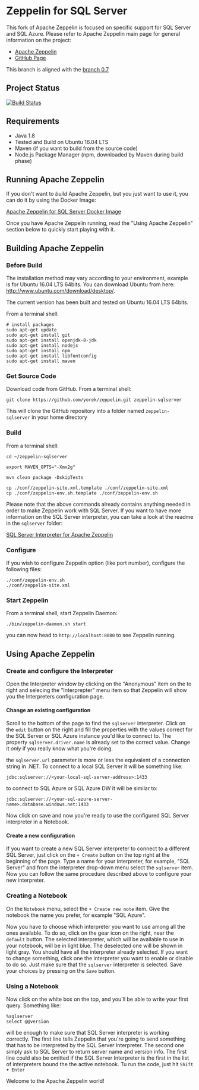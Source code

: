 # Zeppelin for SQL Server

This fork of Apache Zeppelin is focused on specific support for SQL Server and SQL Azure. Please refer to Apache Zeppelin main page for general information on the project:

- [Apache Zeppelin](https://zeppelin.apache.org/)
- [GitHub Page](https://github.com/apache/zeppelin)

This branch is aligned with the [branch 0.7](https://github.com/apache/zeppelin/tree/branch-0.7)

## Project Status

[![Build Status](https://travis-ci.org/yorek/zeppelin.svg?branch=master)](https://travis-ci.org/yorek/zeppelin)

## Requirements
 * Java 1.8
 * Tested and Build on Ubuntu 16.04 LTS
 * Maven (if you want to build from the source code)
 * Node.js Package Manager (npm, downloaded by Maven during build phase)

## Running Apache Zeppelin

If you don't want to *build* Apache Zeppelin, but you just want to use it, you can do it by using the Docker Image:

[Apache Zeppelin for SQL Server Docker Image](https://github.com/yorek/zeppelin-sqlserver-docker)

Once you have Apache Zeppelin running, read the "Using Apache Zeppelin" section below to quickly start playing with it.

## Building Apache Zeppelin

### Before Build
The installation method may vary according to your environment, example is for Ubuntu 16.04 LTS 64bits.
You can download Ubuntu from here: http://www.ubuntu.com/download/desktop/.

The current version has been built and tested on Ubuntu 16.04 LTS 64bits.

From a terminal shell:

```
# install packages
sudo apt-get update
sudo apt-get install git
sudo apt-get install openjdk-8-jdk
sudo apt-get install nodejs
sudo apt-get install npm
sudo apt-get install libfontconfig
sudo apt-get install maven
```

### Get Source Code

Download code from GitHub. From a terminal shell:

```
git clone https://github.com/yorek/zeppelin.git zeppelin-sqlserver
```

This will clone the GitHub repository into a folder named ```zeppelin-sqlserver``` in your home directory

### Build

From a terminal shell:

```
cd ~/zeppelin-sqlserver

export MAVEN_OPTS="-Xmx2g"

mvn clean package -DskipTests

cp ./conf/zeppelin-site.xml.template ./conf/zeppelin-site.xml
cp ./conf/zeppelin-env.sh.template ./conf/zeppelin-env.sh
```

Please note that the above commands already contains anything needed in order to make Zeppelin work with SQL Server.
If you want to have more information on the SQL Server interpreter, you can take a look at the readme in the ```sqlserver``` folder:

[SQL Server Interpreter for Apache Zeppelin](https://github.com/yorek/zeppelin/sqlserver/README.md)

### Configure

If you wish to configure Zeppelin option (like port number), configure the following files:

```
./conf/zeppelin-env.sh
./conf/zeppelin-site.xml
```

### Start Zeppelin

From a terminal shell, start Zeppelin Daemon:

```
./bin/zeppelin-daemon.sh start
```

you can now head to ```http://localhost:8080``` to see Zeppelin running.

## Using Apache Zeppelin

### Create and configure the Interpreter

Open the Interpreter window by clicking on the "Anonymous" item on the to right and selecing the "Interprepter" menu item so that Zeppelin will show you the Interpreters configuration page.

#### Change an existing configuration

Scroll to the bottom of the page to find the ```sqlserver``` interpreter. Click on the ```edit``` button on the right and fill the properties with the values correct for the SQL Server or SQL Azure instance you'd like to connect to. The property ```sqlserver.driver.name``` is already set to the correct value. Change it *only* if you really know what you're doing.

the ```sqlserver.url``` parameter is more or less the equivalent of a connection string in .NET. To connect to a local SQL Server it will be something like:

```
jdbc:sqlserver://<your-local-sql-server-address>:1433
```

to connect to SQL Azure or SQL Azure DW it will be similar to:

```
jdbc:sqlserver://<your-sql-azure-server-name>.database.windows.net:1433
```

Now click on save and now you're ready to use the configured SQL Server interpreter in a Notebook.

#### Create a new configuration

If you want to create a new SQL Server interpreter to connect to a different SQL Server, just click on the ```+ Create``` button on the top right at the beginning of the page. Type a name for your interpreter, for example, "SQL Server" and from the interpreter drop-down menu select the ```sqlserver``` item. Now you can follow the same procedure described above to configure your new interpreter.

### Creating a Notebook

On the ```Notebook``` menu, select the ```+ Create new note``` item. Give the notebook the name you prefer, for example "SQL Azure".

Now you have to choose which interpreter you want to use among all the ones available. To do so, click on the gear icon on the right, near the ```default``` button.
The selected interpreter, which will be available to use in your notebook, will be in light blue. The deselected one will be shown in light gray. You should have all the interpreter already selected. If you want to change something, click one the interpreter you want to enable or disable to do so. Just make sure that the ```sqlserver``` interpreter is selected. Save your choices by pressing on the ```Save``` button.

### Using a Notebook

Now click on the white box on the top, and you'll be able to write your first query. Something like:

```
%sqlserver
select @@version
```

will be enough to make sure that SQL Server interpreter is working correctly. The first line tells Zeppelin that you're going to send something that has to be interpreted by the SQL Server Interpreter. 
The second one simply ask to SQL Server to return server name and version info. The first line could also be omitted if the SQL Server Interpreter is the first in the list of interpreters bound the the active notebook.
Tu run the code, just hit ```Shift + Enter```

Welcome to the Apache Zeppelin world!
